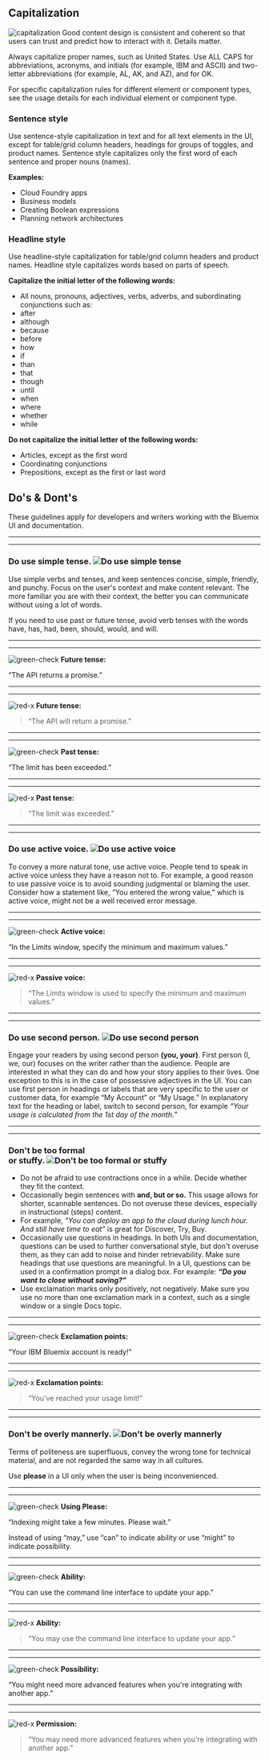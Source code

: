 ## Capitalization

<img alt="capitalization" src="images/content-guidelines-6.png" class="content-page__cap-letter" />
Good content design is consistent and coherent so that users can trust and predict how to interact with it. Details matter.

Always capitalize proper names, such as United States. Use ALL CAPS for abbreviations, acronyms, and initials (for example, IBM and ASCII) and two-letter abbreviations (for example, AL, AK, and AZ), and for OK.

For specific capitalization rules for different element or component types, see the usage details for each individual element or component type.

### Sentence style

Use sentence-style capitalization in text and for all text elements in the UI, except for table/grid column headers, headings for groups of toggles, and product names. Sentence style capitalizes only the first word of each sentence and proper nouns (names).

**Examples:**

* Cloud Foundry apps
* Business models
* Creating Boolean expressions
* Planning network architectures

### Headline style

Use headline-style capitalization for table/grid column headers and product names. Headline style capitalizes words based on parts of speech.

**Capitalize the initial letter of the following words:**

* All nouns, pronouns, adjectives, verbs, adverbs, and subordinating conjunctions such as:
* after
* although
* because
* before
* how
* if
* than
* that
* though
* until
* when
* where
* whether
* while

**Do not capitalize the initial letter of the following words:**

* Articles, except as the first word
* Coordinating conjunctions
* Prepositions, except as the first or last word

## Do's & Dont's

These guidelines apply for developers and writers working with the Bluemix UI and documentation.

---
***
### **Do use simple tense.** ![Do use simple tense](images/content-guidelines-1.png)

Use simple verbs and tenses, and keep sentences concise, simple, friendly, and punchy. Focus on the user's context and make content relevant. The more familiar you are with their context, the better you can communicate without using a lot of words.

If you need to use past or future tense, avoid verb tenses with the words have, has, had, been, should, would, and will.

---
***
![green-check](images/green-check.png)
**Future tense:**

“The API returns a promise.”

---
***
![red-x](images/red-x.png)
**Future tense:**

> “The API will return a promise.”

---
***
![green-check](images/green-check.png)
**Past tense:**

“The limit has been exceeded.”

---
***
![red-x](images/red-x.png)
**Past tense:**

> “The limit was exceeded.”

---
***
### **Do use active voice.** ![Do use active voice](images/content-guidelines-2.png)

To convey a more natural tone, use active voice. People tend to speak in active voice unless they have a reason not to. For example, a good reason to use passive voice is to avoid sounding judgmental or blaming the user. Consider how a statement like, “You entered the wrong value,” which is active voice, might not be a well received error message.

---
***
![green-check](images/green-check.png)
**Active voice:**

“In the Limits window, specify the minimum and maximum values.”

---
***
![red-x](images/red-x.png)
**Passive voice:**

> “The Limits window is used to specify the minimum and maximum values.”

---
***
### **Do use second person.** ![Do use second person](images/content-guidelines-3.png)

Engage your readers by using second person **(you, your)**. First person (I, we, our) focuses on the writer rather than the audience. People are interested in what they can do and how your story applies to their lives.
One exception to this is in the case of possessive adjectives in the UI. You can use first person in headings or labels that are very specific to the user or customer data, for example “My Account” or “My Usage.” In explanatory text for the heading or label, switch to second person, for example _“Your usage is calculated from the 1st day of the month.”_

---
***
### **Don't be too formal <br> or stuffy.** ![Don't be too formal or stuffy](images/content-guidelines-4.png)

* Do not be afraid to use contractions once in a while. Decide whether they fit the context.
* Occasionally begin sentences with **and, but or so.** This usage allows for shorter, scannable sentences. Do not overuse these devices, especially in instructional (steps) content.
* For example, _“You can deploy an app to the cloud during lunch hour. And still have time to eat”_ is great for Discover, Try, Buy.
* Occasionally use questions in headings. In both UIs and documentation, questions can be used to further conversational style, but don't overuse them, as they can add to noise and hinder retrievability. Make sure headings that use questions are meaningful. In a UI, questions can be used in a confirmation prompt in a dialog box. For example: **_“Do you want to close without saving?”_**
* Use exclamation marks only positively, not negatively. Make sure you use no more than one exclamation mark in a context, such as a single window or a single Docs topic.

---
***
![green-check](images/green-check.png)
**Exclamation points:**

“Your IBM Bluemix account is ready!”

---
***
![red-x](images/red-x.png)
**Exclamation points:**

> “You've reached your usage limit!”

---
***
### **Don't be overly mannerly.** ![Don't be overly mannerly](images/content-guidelines-5.png)
 
Terms of politeness are superfluous, convey the wrong tone for technical material, and are not regarded the same way in all cultures.

Use **please** in a UI only when the user is being inconvenienced.

---
***
![green-check](images/green-check.png)
**Using Please:**

“Indexing might take a few minutes. Please wait.”

Instead of using “may,” use “can” to indicate ability or use “might” to indicate possibility.

---
***
![green-check](images/green-check.png)
**Ability:**

“You can use the command line interface to update your app.”

---
***
![red-x](images/red-x.png)
**Ability:**

> “You may use the command line interface to update your app.”

---
***
![green-check](images/green-check.png)
**Possibility:**

“You might need more advanced features when you're integrating with another app.”

---
***
![red-x](images/red-x.png)
**Permission:**

> “You may need more advanced features when you're integrating with another app.”




